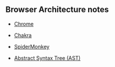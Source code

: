 ## Browser Architecture notes

- [Chrome](chrome.md)

- [Chakra](chakra.md)

- [SpiderMonkey](spidermonkey.md)

- [Abstract Syntax Tree (AST) ](AST.md)


